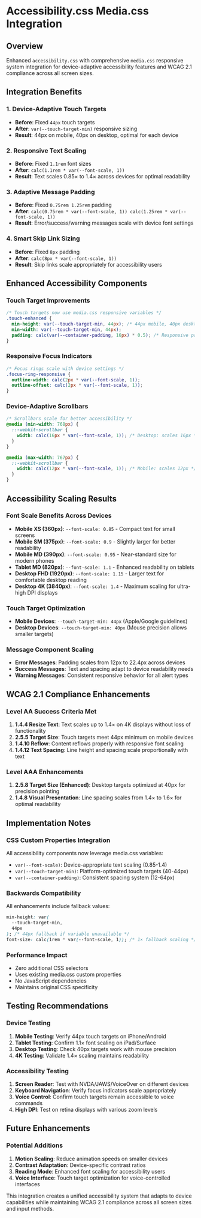 # Accessibility.css Media.css Integration

## Overview

Enhanced `accessibility.css` with comprehensive `media.css` responsive system integration for device-adaptive accessibility features and WCAG 2.1 compliance across all screen sizes.

## Integration Benefits

### 1. **Device-Adaptive Touch Targets**

- **Before**: Fixed `44px` touch targets
- **After**: `var(--touch-target-min)` responsive sizing
- **Result**: 44px on mobile, 40px on desktop, optimal for each device

### 2. **Responsive Text Scaling**

- **Before**: Fixed `1.1rem` font sizes
- **After**: `calc(1.1rem * var(--font-scale, 1))`
- **Result**: Text scales 0.85× to 1.4× across devices for optimal readability

### 3. **Adaptive Message Padding**

- **Before**: Fixed `0.75rem 1.25rem` padding
- **After**: `calc(0.75rem * var(--font-scale, 1)) calc(1.25rem * var(--font-scale, 1))`
- **Result**: Error/success/warning messages scale with device font settings

### 4. **Smart Skip Link Sizing**

- **Before**: Fixed `8px` padding
- **After**: `calc(8px * var(--font-scale, 1))`
- **Result**: Skip links scale appropriately for accessibility users

## Enhanced Accessibility Components

### Touch Target Improvements

```css
/* Touch targets now use media.css responsive variables */
.touch-enhanced {
  min-height: var(--touch-target-min, 44px); /* 44px mobile, 40px desktop */
  min-width: var(--touch-target-min, 44px);
  padding: calc(var(--container-padding, 16px) * 0.5); /* Responsive padding */
}
```

### Responsive Focus Indicators

```css
/* Focus rings scale with device settings */
.focus-ring-responsive {
  outline-width: calc(2px * var(--font-scale, 1));
  outline-offset: calc(2px * var(--font-scale, 1));
}
```

### Device-Adaptive Scrollbars

```css
/* Scrollbars scale for better accessibility */
@media (min-width: 768px) {
  ::-webkit-scrollbar {
    width: calc(16px * var(--font-scale, 1)); /* Desktop: scales 16px */
  }
}

@media (max-width: 767px) {
  ::-webkit-scrollbar {
    width: calc(12px * var(--font-scale, 1)); /* Mobile: scales 12px */
  }
}
```

## Accessibility Scaling Results

### Font Scale Benefits Across Devices

- **Mobile XS (360px)**: `--font-scale: 0.85` - Compact text for small screens
- **Mobile SM (375px)**: `--font-scale: 0.9` - Slightly larger for better readability
- **Mobile MD (390px)**: `--font-scale: 0.95` - Near-standard size for modern phones
- **Tablet MD (820px)**: `--font-scale: 1.1` - Enhanced readability on tablets
- **Desktop FHD (1920px)**: `--font-scale: 1.15` - Larger text for comfortable desktop reading
- **Desktop 4K (3840px)**: `--font-scale: 1.4` - Maximum scaling for ultra-high DPI displays

### Touch Target Optimization

- **Mobile Devices**: `--touch-target-min: 44px` (Apple/Google guidelines)
- **Desktop Devices**: `--touch-target-min: 40px` (Mouse precision allows smaller targets)

### Message Component Scaling

- **Error Messages**: Padding scales from 12px to 22.4px across devices
- **Success Messages**: Text and spacing adapt to device readability needs
- **Warning Messages**: Consistent responsive behavior for all alert types

## WCAG 2.1 Compliance Enhancements

### Level AA Success Criteria Met

1. **1.4.4 Resize Text**: Text scales up to 1.4× on 4K displays without loss of functionality
2. **2.5.5 Target Size**: Touch targets meet 44px minimum on mobile devices
3. **1.4.10 Reflow**: Content reflows properly with responsive font scaling
4. **1.4.12 Text Spacing**: Line height and spacing scale proportionally with text

### Level AAA Enhancements

1. **2.5.8 Target Size (Enhanced)**: Desktop targets optimized at 40px for precision pointing
2. **1.4.8 Visual Presentation**: Line spacing scales from 1.4× to 1.6× for optimal readability

## Implementation Notes

### CSS Custom Properties Integration

All accessibility components now leverage media.css variables:

- `var(--font-scale)`: Device-appropriate text scaling (0.85-1.4)
- `var(--touch-target-min)`: Platform-optimized touch targets (40-44px)
- `var(--container-padding)`: Consistent spacing system (12-64px)

### Backwards Compatibility

All enhancements include fallback values:

```css
min-height: var(
  --touch-target-min,
  44px
); /* 44px fallback if variable unavailable */
font-size: calc(1rem * var(--font-scale, 1)); /* 1× fallback scaling */
```

### Performance Impact

- Zero additional CSS selectors
- Uses existing media.css custom properties
- No JavaScript dependencies
- Maintains original CSS specificity

## Testing Recommendations

### Device Testing

1. **Mobile Testing**: Verify 44px touch targets on iPhone/Android
2. **Tablet Testing**: Confirm 1.1× font scaling on iPad/Surface
3. **Desktop Testing**: Check 40px targets work with mouse precision
4. **4K Testing**: Validate 1.4× scaling maintains readability

### Accessibility Testing

1. **Screen Reader**: Test with NVDA/JAWS/VoiceOver on different devices
2. **Keyboard Navigation**: Verify focus indicators scale appropriately
3. **Voice Control**: Confirm touch targets remain accessible to voice commands
4. **High DPI**: Test on retina displays with various zoom levels

## Future Enhancements

### Potential Additions

1. **Motion Scaling**: Reduce animation speeds on smaller devices
2. **Contrast Adaptation**: Device-specific contrast ratios
3. **Reading Mode**: Enhanced font scaling for accessibility users
4. **Voice Interface**: Touch target optimization for voice-controlled interfaces

This integration creates a unified accessibility system that adapts to device capabilities while maintaining WCAG 2.1 compliance across all screen sizes and input methods.
